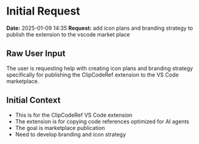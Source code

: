 # Initial Request

**Date:** 2025-01-09 14:35
**Request:** add icon plans and branding strategy to publish the extension to the vscode market place

## Raw User Input
The user is requesting help with creating icon plans and branding strategy specifically for publishing the ClipCodeRef extension to the VS Code marketplace.

## Initial Context
- This is for the ClipCodeRef VS Code extension
- The extension is for copying code references optimized for AI agents
- The goal is marketplace publication
- Need to develop branding and icon strategy